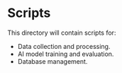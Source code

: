 # Scripts

This directory will contain scripts for:

*   Data collection and processing.
*   AI model training and evaluation.
*   Database management.
